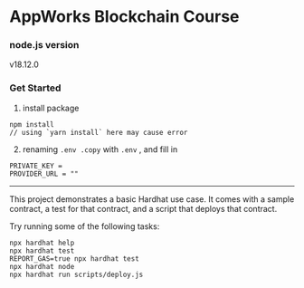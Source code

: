 # AppWorks Blockchain Course


### node.js version
v18.12.0

### Get Started
1. install package 
```
npm install
// using `yarn install` here may cause error
```

2. renaming `.env .copy` with `.env` , and fill in
```
PRIVATE_KEY = 
PROVIDER_URL = ""
```

---

This project demonstrates a basic Hardhat use case. It comes with a sample contract, a test for that contract, and a script that deploys that contract.

Try running some of the following tasks:

```shell
npx hardhat help
npx hardhat test
REPORT_GAS=true npx hardhat test
npx hardhat node
npx hardhat run scripts/deploy.js
```
